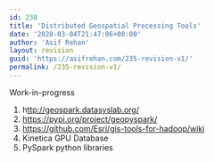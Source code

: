 ```yaml
---
id: 238
title: 'Distributed Geospatial Processing Tools'
date: '2020-03-04T21:47:06+00:00'
author: 'Asif Rehan'
layout: revision
guid: 'https://asifrehan.com/235-revision-v1/'
permalink: /235-revision-v1/
---
```


Work-in-progress

1. h[ttp://geospark.datasyslab.org/](http://geospark.datasyslab.org/)
2. <https://pypi.org/project/geopyspark/>
3. <https://github.com/Esri/gis-tools-for-hadoop/wiki>
4. Kinetica GPU Database
5. PySpark python libraries